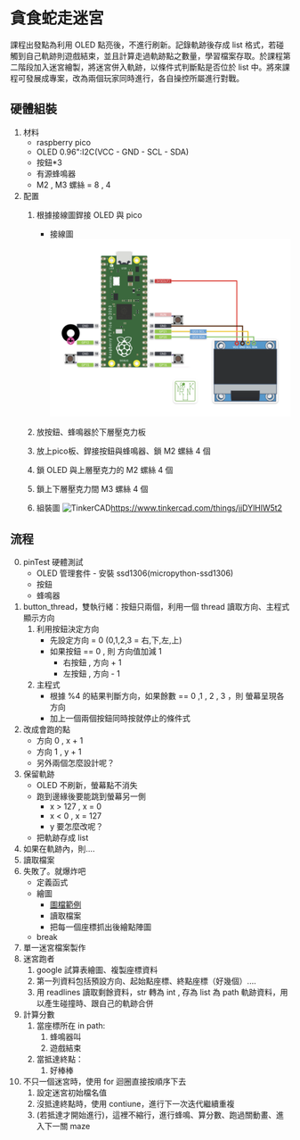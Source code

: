 # 貪食蛇走迷宮
課程出發點為利用 OLED 點亮後，不進行刷新。記錄軌跡後存成 list 格式，若碰觸到自己軌跡則遊戲結束，並且計算走過軌跡點之數量，學習檔案存取。於課程第二階段加入迷宮繪製，將迷宮併入軌跡，以條件式判斷點是否位於 list 中。將來課程可發展成專案，改為兩個玩家同時進行，各自操控所屬進行對戰。

## 硬體組裝
1. 材料
	+ raspberry pico 
	+ OLED 0.96":I2C(VCC - GND - SCL - SDA)
	+ 按鈕*3
	+ 有源蜂鳴器
	+ M2 , M3 螺絲 = 8 , 4
1. 配置
	1. 根據接線圖銲接 OLED 與 pico
		+ 接線圖 ![pin](/media/RetroBoy.png)
	1. 放按鈕、蜂鳴器於下層壓克力板
	1. 放上pico板、銲接按鈕與蜂鳴器、鎖 M2 螺絲 4 個
	1. 鎖 OLED 與上層壓克力的 M2 螺絲 4 個
	1. 鎖上下層壓克力間 M3 螺絲 4 個

	1. 組裝圖 ![TinkerCAD](https://csg.tinkercad.com/things/jjDYlHlW5t2/t725.png?rev=1680768604343000000&s=&v=1)<https://www.tinkercad.com/things/jjDYlHlW5t2>
## 流程
0. pinTest 硬體測試
	+ OLED 管理套件 - 安裝 ssd1306(micropython-ssd1306)
	+ 按鈕
	+ 蜂鳴器
1. button_thread，雙執行緒：按鈕只兩個，利用一個 thread 讀取方向、主程式顯示方向
	1. 利用按鈕決定方向
		+ 先設定方向 = 0 (0,1,2,3 = 右,下,左,上)
		+ 如果按鈕 == 0 , 則 方向值加減 1
			+ 右按鈕 ,  方向 + 1
			+ 左按鈕 ,  方向 - 1
	2. 主程式
		+ 根據 %4 的結果判斷方向，如果餘數 == 0 ,1 , 2 , 3 ，則 螢幕呈現各方向
		+ 加上一個兩個按鈕同時按就停止的條件式
1. 改成會跑的點
	+ 方向 0 , x + 1
	+ 方向 1 , y + 1
	+ 另外兩個怎麼設計呢？
1. 保留軌跡
	+ OLED 不刷新，螢幕點不消失
	+ 跑到邊緣後要能跳到螢幕另一側
		+ x > 127 , x = 0
		+ x < 0 , x = 127
		+ y 要怎麼改呢？
	+ 把軌跡存成 list
1. 如果在軌跡內，則....
1. 讀取檔案
1. 失敗了。就爆炸吧
	+ 定義函式
	+ 繪圖
		+ [圖檔範例](http://gg.gg/picocamp)		
		+ 讀取檔案
		+ 把每一個座標抓出後繪點陣圖
	+ break
1. 單一迷宮檔案製作
1. 迷宮跑者
	1. google 試算表繪圖、複製座標資料
	2. 第一列資料包括預設方向、起始點座標、終點座標（好幾個）....
	3. 用 readlines 讀取剩餘資料，str 轉為 int , 存為 list 為 path 軌跡資料，用以產生碰撞時、跟自己的軌跡合併 
1. 計算分數
	1. 當座標所在 in path:
		1. 蜂鳴器叫
		3. 遊戲結束
	2. 當抵達終點：
		1. 好棒棒
1. 不只一個迷宮時，使用 for 迴圈直接按順序下去
	1. 設定迷宮初始檔名值
	2. 沒抵達終點時，使用 contiune，進行下一次迭代繼續重複
	3. (若抵達才開始進行)，這裡不縮行，進行蜂鳴、算分數、跑過關動畫、進入下一關 maze
